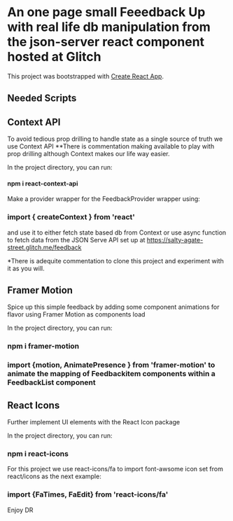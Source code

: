 # An one page small Feeedback Up with real life db manipulation from the json-server react component hosted at Glitch

This project was bootstrapped with [Create React App](https://github.com/facebook/create-react-app).

## Needed Scripts

## Context API

To avoid tedious prop drilling to handle state as a single source of truth we use Context API
**There is commentation making available to play with prop drilling although Context makes our life way easier.

In the project directory, you can run:

#### npm i react-context-api

Make a provider wrapper for the FeedbackProvider wrapper using:

### import { createContext } from 'react'

and use it to either fetch state based db from Context or use async function to fetch data from the JSON Serve API set up at https://salty-agate-street.glitch.me/feedback 

*There is adequite commentation to clone this project and experiment with it as you will.

## Framer Motion

Spice up this simple feedback by adding some component animations for flavor using Framer Motion as components load

In the project directory, you can run:

### npm i framer-motion

### import {motion, AnimatePresence } from 'framer-motion' to animate the mapping of Feedbackitem components within a FeedbackList component


## React Icons

Further implement UI elements with the React Icon package

In the project directory, you can run:

### npm i react-icons 

For this project we use react-icons/fa to import font-awsome icon set from react/icons as the next example:

### import {FaTimes, FaEdit} from 'react-icons/fa'


Enjoy DR













